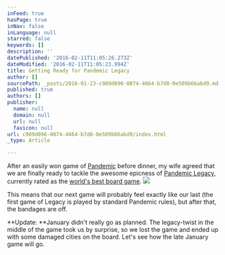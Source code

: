 ```yaml
---
inFeed: true
hasPage: true
inNav: false
inLanguage: null
starred: false
keywords: []
description: ''
datePublished: '2016-02-11T11:05:26.273Z'
dateModified: '2016-02-11T11:05:23.994Z'
title: Getting Ready for Pandemic Legacy
author: []
sourcePath: _posts/2016-01-23-c989d096-0074-4664-b7d8-0e509b66abd9.md
published: true
authors: []
publisher:
  name: null
  domain: null
  url: null
  favicon: null
url: c989d096-0074-4664-b7d8-0e509b66abd9/index.html
_type: Article

---
```

After an easily won game of  [Pandemic][0] before dinner, my wife agreed that we are finally ready to tackle the awesome epicness of [Pandemic Legacy][1], currently rated as the [world's best board game][2]. ![](https://the-grid-user-content.s3-us-west-2.amazonaws.com/82c9c282-4514-4304-ba73-da6707c7ff50.jpg)

This means that our next game will probably feel exactly like our last (the first game of Legacy is played by standard Pandemic rules), but after that, the bandages are off.

**Update: **January didn't really go as planned. The legacy-twist in the middle of the game took us by surprise, so we lost the game and ended up with some damaged cities on the board. Let's see how the late January game will go.

[0]: https://boardgamegeek.com/boardgame/30549/pandemic
[1]: https://boardgamegeek.com/boardgame/161936/pandemic-legacy-season-1
[2]: http://www.sueddeutsche.de/kultur/pandemie-legacy-das-beste-brettspiel-der-welt-1.2822660